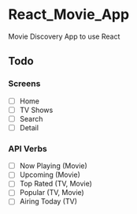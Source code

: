 # React_Movie_App

Movie Discovery App to use React

## Todo

### Screens

- [ ] Home
- [ ] TV Shows
- [ ] Search
- [ ] Detail

### API Verbs

- [ ] Now Playing (Movie)
- [ ] Upcoming (Movie)
- [ ] Top Rated (TV, Movie)
- [ ] Popular (TV, Movie)
- [ ] Airing Today (TV)
